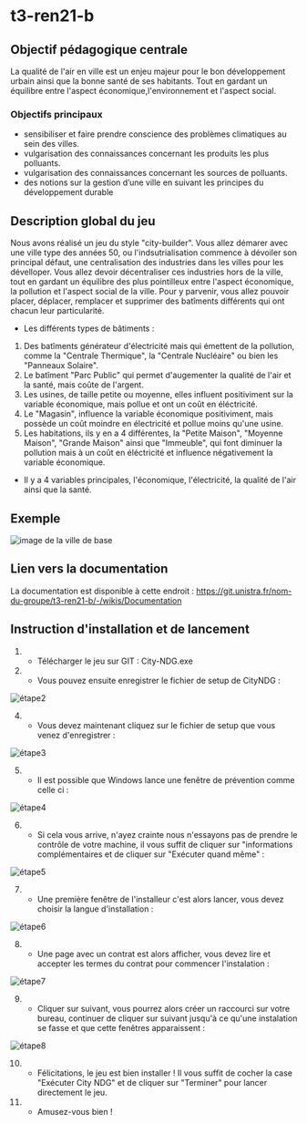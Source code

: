 # t3-ren21-b

## Objectif pédagogique centrale

La qualité de l'air en ville est un enjeu majeur pour le bon développement urbain ainsi que la bonne santé de ses habitants. Tout en gardant un équilibre entre l'aspect économique,l'environnement et l'aspect social.

### Objectifs principaux

- sensibiliser et faire prendre conscience des problèmes climatiques au sein des villes.
- vulgarisation des connaissances concernant les produits les plus polluants.
- vulgarisation des connaissances concernant les sources de polluants.
- des notions sur la gestion d’une ville en suivant les principes du développement durable

## Description global du jeu

Nous avons réalisé un jeu du style "city-builder".
Vous allez démarer avec une ville type des années 50, ou l'indsutrialisation commence à dévoiler son principal défaut, une centralisation des industries dans les villes pour les dévelloper.
Vous allez devoir décentraliser ces industries hors de la ville, tout en gardant un équilibre des plus pointilleux entre l'aspect économique, la pollution et l'aspect social de la ville.
Pour y parvenir, vous allez pouvoir placer, déplacer, remplacer et supprimer des batîments différents qui ont chacun leur particularité.


- Les différents types de bâtiments :

1. Des batîments générateur d'électricité mais qui émettent de la pollution, comme la "Centrale Thermique", la "Centrale Nucléaire" ou bien les "Panneaux Solaire".
2. Le batîment "Parc Public" qui permet d'augementer la qualité de l'air et la santé, mais coûte de l'argent.
3. Les usines, de taille petite ou moyenne, elles influent positiviment sur la variable économique, mais pollue et ont un coût en éléctricité.
4. Le "Magasin", influence la variable économique positiviment, mais possède un coût moindre en électricité et pollue moins qu'une usine.
5. Les habitations, ils y en a 4 différentes, la "Petite Maison", "Moyenne Maison", "Grande Maison" ainsi que "Immeuble", qui font diminuer la pollution mais à un coût en éléctricité et influence négativement la variable économique.
    
- Il y a 4 variables principales, l'économique, l'électricité, la qualité de l'air ainsi que la santé.
 
## Exemple 

![image de la ville de base](https://i.ibb.co/wWY5vMV/Jeu-Presentation.jpg)

## Lien vers la documentation 

La documentation est disponible à cette endroit : https://git.unistra.fr/nom-du-groupe/t3-ren21-b/-/wikis/Documentation


## Instruction d'installation et de lancement 

1. - Télécharger le jeu sur GIT : City-NDG.exe

3. - Vous pouvez ensuite enregistrer le fichier de setup de CityNDG :

![étape2](https://i.ibb.co/C0wS9b3/Installation2.jpg)

4. - Vous devez maintenant cliquez sur le fichier de setup que vous venez d'enregistrer :

![étape3](https://i.ibb.co/GkKMRWg/Installation3.jpg)

5. - Il est possible que Windows lance une fenêtre de prévention comme celle ci :

![étape4](https://i.ibb.co/pyvP9Hk/Installation4.jpg)

6. - Si cela vous arrive, n'ayez crainte nous n'essayons pas de prendre le contrôle de votre machine, il vous suffit de cliquer sur "informations complémentaires et de cliquer sur "Exécuter quand même" :

![étape5](https://i.ibb.co/qpRgC4L/Installation5.jpg)

7. - Une première fenêtre de l'installeur c'est alors lancer, vous devez choisir la langue d'installation :

![étape6](https://i.ibb.co/dP0q5GQ/Installation6.jpg)

8. - Une page avec un contrat est alors afficher, vous devez lire et accepter les termes du contrat pour commencer l'instalation :

![étape7](https://i.ibb.co/bsvq79x/Installation7.jpg)

9. - Cliquer sur suivant, vous pourrez alors créer un raccourci sur votre bureau, continuer de cliquer sur suivant jusqu'à ce qu'une instalation se fasse et que cette fenêtres apparaissent :

![étape8](https://i.ibb.co/W5tjSJQ/Installation8.jpg)

10. - Félicitations, le jeu est bien installer ! Il vous suffit de cocher la case "Exécuter City NDG" et de cliquer sur "Terminer" pour lancer directement le jeu.

11. - Amusez-vous bien !




